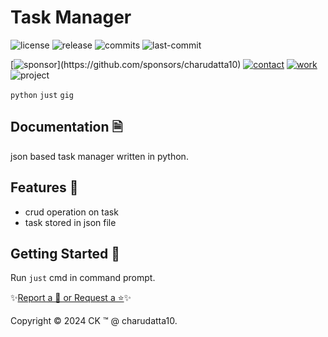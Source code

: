  
# Task Manager

<!-- Badges: Project Status GitHub -->
![license](https://flat.badgen.net/static/license/GPL-3.0/blue)
![release](https://flat.badgen.net/github/release/charudatta10/Task_Manager)
![commits](https://flat.badgen.net/github/commits/charudatta10/Task_Manager)
![last-commit](https://flat.badgen.net/github/last-commit/charudatta10/Task_Manager)

[![sponsor](https://flat.badgen.net//static/sponsor/%E2%9D%A4?)](https://github.com/sponsors/charudatta10)
[![contact](https://flat.badgen.net//static/contact/%E2%98%8E)](https://charudatta10.github.io/LinkNet/)
[![work](https://flat.badgen.net//static/portfolio/%F0%9F%96%BF)](https://charudatta10.github.io/myblog/)
![project](https://flat.badgen.net///static/project/Task_Manager)

<!-- Badges: Tools used -->
`python` `just` `gig` 

## Documentation 🗎

json based task manager written in python.  

## Features 🌟

- crud operation on task 
- task stored in json file 
 

## Getting Started 🌱

Run `just` cmd in command prompt.

✨[Report a 🐛 or Request a ⭐](https://github.com/charudatta10/task-manager-dragon-urban-waffle/issues)✨

Copyright :copyright: 2024 CK :tm: @ charudatta10.   

<!-- Acknowledgment, References, Misc -->
